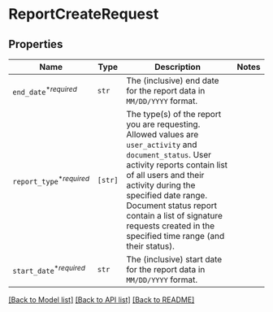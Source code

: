 # ReportCreateRequest



## Properties

| Name | Type | Description | Notes |
| ---- | ---- | ----------- | ----- |
| `end_date`<sup>*_required_</sup> | ```str``` |  The (inclusive) end date for the report data in `MM/DD/YYYY` format.  |  |
| `report_type`<sup>*_required_</sup> | ```[str]``` |  The type(s) of the report you are requesting. Allowed values are `user_activity` and `document_status`. User activity reports contain list of all users and their activity during the specified date range. Document status report contain a list of signature requests created in the specified time range (and their status).  |  |
| `start_date`<sup>*_required_</sup> | ```str``` |  The (inclusive) start date for the report data in `MM/DD/YYYY` format.  |  |


[[Back to Model list]](../README.md#documentation-for-models) [[Back to API list]](../README.md#documentation-for-api-endpoints) [[Back to README]](../README.md)


